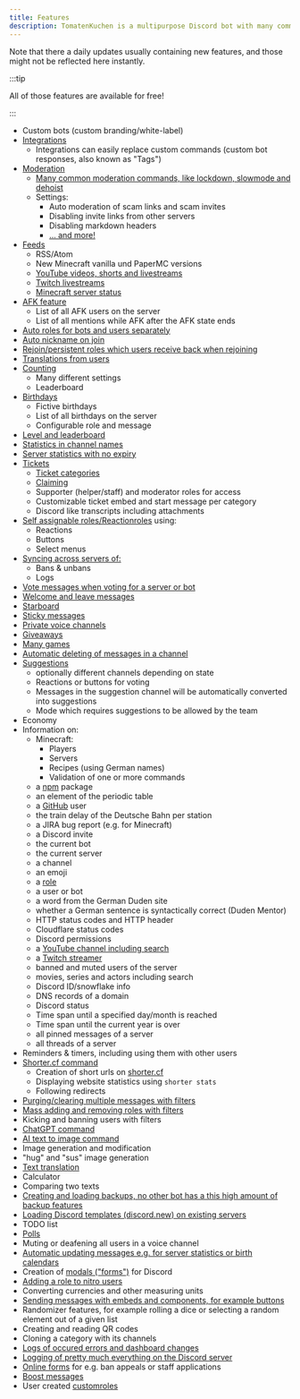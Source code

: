 ```yaml
---
title: Features
description: TomatenKuchen is a multipurpose Discord bot with many common and innovative features for your server. This page lists all features currently available.
---
```


Note that there a daily updates usually containing new features, and those might not be reflected here instantly.

:::tip

All of those features are available for free!

:::

- Custom bots (custom branding/white-label)
- [Integrations](/integrations)
	- Integrations can easily replace custom commands (custom bot responses, also known as "Tags")
- [Moderation](/category/moderation)
	- [Many common moderation commands, like lockdown, slowmode and dehoist](/moderation/commands)
	- Settings:
		- Auto moderation of scam links and scam invites
		- Disabling invite links from other servers
		- Disabling markdown headers
		- [… and more!](/moderation/settings)
- [Feeds](/feeds)
	- RSS/Atom
	- New Minecraft vanilla und PaperMC versions
	- [YouTube videos, shorts and livestreams](/youtube)
	- [Twitch livestreams](/twitch)
	- [Minecraft server status](/mcupdate)
- [AFK feature](/afk)
	- List of all AFK users on the server
	- List of all mentions while AFK after the AFK state ends
- [Auto roles for bots and users separately](/autorole)
- [Auto nickname on join](/autorole)
- [Rejoin/persistent roles which users receive back when rejoining](/autorole)
- [Translations from users](/weblate)
- [Counting](/counting)
	- Many different settings
	- Leaderboard
- [Birthdays](/birthday)
	- Fictive birthdays
	- List of all birthdays on the server
	- Configurable role and message
- [Level and leaderboard](/level)
- [Statistics in channel names](/serverstats)
- [Server statistics with no expiry](/serverstats)
- [Tickets](/category/tickets)
	- [Ticket categories](/tickets/general)
	- [Claiming](/tickets/commands)
	- Supporter (helper/staff) and moderator roles for access
	- Customizable ticket embed and start message per category
	- Discord like transcripts including attachments
- [Self assignable roles/Reactionroles](/reactionroles) using:
	- Reactions
	- Buttons
	- Select menus
- [Syncing across servers of:](/sync)
	- Bans & unbans
	- Logs
- [Vote messages when voting for a server or bot](/voting)
- [Welcome and leave messages](/welcome-leave)
- [Starboard](/starboard)
- [Sticky messages](/sticky)
- [Private voice channels](/privatevoice)
- [Giveaways](/giveaways)
- [Many games](/games)
- [Automatic deleting of messages in a channel](/autodelete)
- [Suggestions](/suggest)
	- optionally different channels depending on state
	- Reactions or buttons for voting
	- Messages in the suggestion channel will be automatically converted into suggestions
	- Mode which requires suggestions to be allowed by the team
- Economy
- Information on:
	- Minecraft:
		- Players
		- Servers
		- Recipes (using German names)
		- Validation of one or more commands
	- a [npm](https://npmjs.com) package
	- an element of the periodic table
	- a [GitHub](https://github.com) user
	- the train delay of the Deutsche Bahn per station
	- a JIRA bug report (e.g. for Minecraft)
	- a Discord invite
	- the current bot
	- the current server
	- a channel
	- an emoji
	- a [role](/role)
	- a user or bot
	- a word from the German Duden site
	- whether a German sentence is syntactically correct (Duden Mentor)
	- HTTP status codes and HTTP header
	- Cloudflare status codes
	- Discord permissions
	- a [YouTube channel including search](/youtube#command)
	- a [Twitch streamer](/twitch#commands)
	- banned and muted users of the server
	- movies, series and actors including search
	- Discord ID/snowflake info
	- DNS records of a domain
	- Discord status
	- Time span until a specified day/month is reached
	- Time span until the current year is over
	- all pinned messages of a server
	- all threads of a server
- Reminders & timers, including using them with other users
- [Shorter.cf command](/shorter)
	- Creation of short urls on [shorter.cf](https://shorter.cf)
	- Displaying website statistics using `shorter stats`
	- Following redirects
- [Purging/clearing multiple messages with filters](/moderation/purge)
- [Mass adding and removing roles with filters](/moderation/massactions)
- Kicking and banning users with filters
- [ChatGPT command](/ai/chatgpt)
- [AI text to image command](/ai/text2img)
- Image generation and modification
- "hug" and "sus" image generation
- [Text translation](/translate)
- Calculator
- Comparing two texts
- [Creating and loading backups, no other bot has a this high amount of backup features](/backups)
- [Loading Discord templates (discord.new) on existing servers](/backups#templates)
- TODO list
- [Polls](/poll)
- Muting or deafening all users in a voice channel
- [Automatic updating messages e.g. for server statistics or birth calendars](/autoupdate)
- Creation of [modals ("forms")](/modals) for Discord
- [Adding a role to nitro users](/nitroverify)
- Converting currencies and other measuring units
- [Sending messages with embeds and components, for example buttons](https://embed.tomatenkuchen.com)
- Randomizer features, for example rolling a dice or selecting a random element out of a given list
- Creating and reading QR codes
- Cloning a category with its channels
- [Logs of occured errors and dashboard changes](/error)
- [Logging of pretty much everything on the Discord server](/logs)
- [Online forms](/forms) for e.g. ban appeals or staff applications
- [Boost messages](/boostmessages)
- User created [customroles](/customroles)
